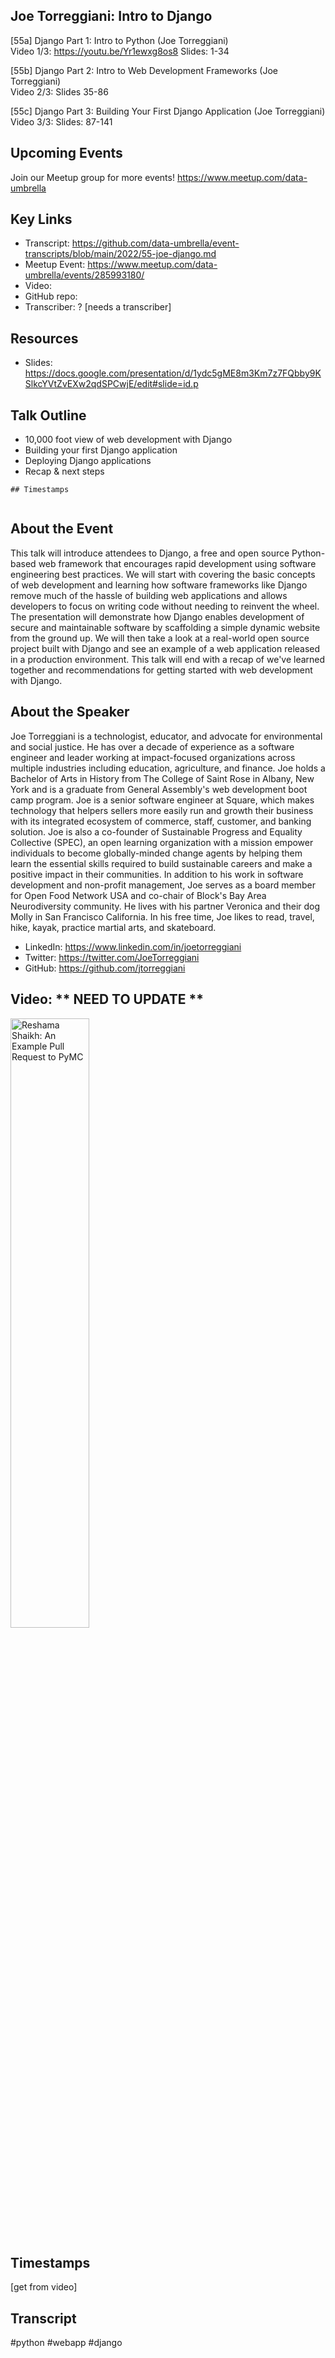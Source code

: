 ## Joe Torreggiani:  Intro to Django

[55a] Django Part 1: Intro to Python (Joe Torreggiani)  
Video 1/3: https://youtu.be/Yr1ewxg8os8
Slides: 1-34

[55b] Django Part 2: Intro to Web Development Frameworks (Joe Torreggiani)  
Video 2/3: 
Slides 35-86

[55c] Django Part 3: Building Your First Django Application (Joe Torreggiani)  
Video 3/3: 
Slides: 87-141

## Upcoming Events
Join our Meetup group for more events!
https://www.meetup.com/data-umbrella

## Key Links
- Transcript: https://github.com/data-umbrella/event-transcripts/blob/main/2022/55-joe-django.md
- Meetup Event: https://www.meetup.com/data-umbrella/events/285993180/
- Video: 
- GitHub repo:  
- Transcriber:  ? [needs a transcriber]

## Resources
- Slides:  https://docs.google.com/presentation/d/1ydc5gME8m3Km7z7FQbby9KSlkcYVtZvEXw2qdSPCwjE/edit#slide=id.p

## Talk Outline
- 10,000 foot view of web development with Django
- Building your first Django application
- Deploying Django applications
- Recap & next steps

```text
## Timestamps


```

## About the Event
This talk will introduce attendees to Django, a free and open source Python-based web framework that encourages rapid development using software engineering best practices. We will start with covering the basic concepts of web development and learning how software frameworks like Django remove much of the hassle of building web applications and allows developers to focus on writing code without needing to reinvent the wheel. The presentation will demonstrate how Django enables development of secure and maintainable software by scaffolding a simple dynamic website from the ground up. We will then take a look at a real-world open source project built with Django and see an example of a web application released in a production environment. This talk will end with a recap of we've learned together and recommendations for getting started with web development with Django.

## About the Speaker
Joe Torreggiani is a technologist, educator, and advocate for environmental and social justice. He has over a decade of experience as a software engineer and leader working at impact-focused organizations across multiple industries including education, agriculture, and finance. Joe holds a Bachelor of Arts in History from The College of Saint Rose in Albany, New York and is a graduate from General Assembly's web development boot camp program. Joe is a senior software engineer at Square, which makes technology that helpers sellers more easily run and growth their business with its integrated ecosystem of commerce, staff, customer, and banking solution. Joe is also a co-founder of Sustainable Progress and Equality Collective (SPEC), an open learning organization with a mission empower individuals to become globally-minded change agents by helping them learn the essential skills required to build sustainable careers and make a positive impact in their communities. In addition to his work in software development and non-profit management, Joe serves as a board member for Open Food Network USA and co-chair of Block's Bay Area Neurodiversity community. He lives with his partner Veronica and their dog Molly in San Francisco California. In his free time, Joe likes to read, travel, hike, kayak, practice martial arts, and skateboard.

- LinkedIn: https://www.linkedin.com/in/joetorreggiani
- Twitter: https://twitter.com/JoeTorreggiani
- GitHub: https://github.com/jtorreggiani


## Video:  ** NEED TO UPDATE **
<a href="http://www.youtube.com/watch?feature=player_embedded&v=NbmdFJsnuuo" target="_blank"><img src="http://img.youtube.com/vi/NbmdFJsnuuo/0.jpg"
alt="Reshama Shaikh: An Example Pull Request to PyMC" width="50%" /></a>

## Timestamps
[get from video]

## Transcript

#python #webapp #django
